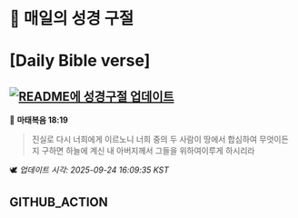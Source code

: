 # 🙏 매일의 성경 구절
# [Daily Bible verse]
## [![README에 성경구절 업데이트](https://github.com/DONGSUKA/first_test/actions/workflows/update-readme-bible.yml/badge.svg)](https://github.com/DONGSUKA/first_test/actions/workflows/update-readme-bible.yml)
<!-- START_BIBLE_VERSE -->
📖 **마태복음 18:19**
> 진실로 다시 너희에게 이르노니 너희 중의 두 사람이 땅에서 합심하여 무엇이든지 구하면 하늘에 계신 내 아버지께서 그들을 위하여이루게 하시리라

🕊️ _업데이트 시각: 2025-09-24 16:09:35 KST_
  <!-- END_BIBLE_VERSE -->
## GITHUB_ACTION
